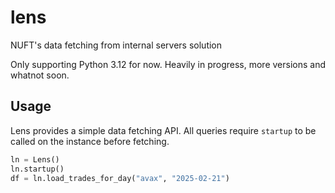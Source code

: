 # lens


NUFT's data fetching from internal servers solution


Only supporting Python 3.12 for now. Heavily in progress, more versions and whatnot soon.


## Usage
Lens provides a simple data fetching API. All queries require `startup` to be called on the instance before fetching.


```python
ln = Lens()
ln.startup()
df = ln.load_trades_for_day("avax", "2025-02-21")
```
